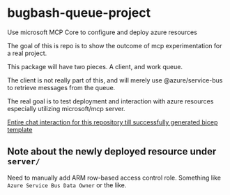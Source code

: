 # bugbash-queue-project
Use microsoft MCP Core to configure and deploy azure resources

The goal of this is repo is to show the outcome of mcp experimentation for a real project.

This package will have two pieces. A client, and work queue.

The client is not really part of this, and will merely use @azure/service-bus to retrieve messages from the queue.

The real goal is to test deployment and interaction with azure resources especially utilizing microsoft/mcp server.

[Entire chat interaction for this repository till successfully generated bicep template](https://microsoft-my.sharepoint.com/:t:/p/scbedd/IQBeObopWWQtQonHGJW6p-odAceUaYQke5b3l9WJ1rnwjfs?e=eqFiL4)

## Note about the newly deployed resource under `server/`

Need to manually add ARM row-based access control role. Something like `Azure Service Bus Data Owner` or the like.

